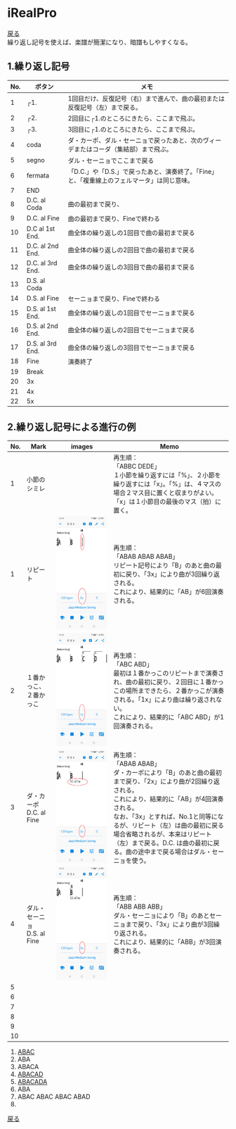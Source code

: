 # iRealPro
[戻る](./README.md)  
繰り返し記号を使えば、楽譜が簡潔になり、暗譜もしやすくなる。

## 1.繰り返し記号
|No.|ボタン|メモ|
|---|---|---|
|1|┌1.|1回目だけ、反復記号（右）まで進んで、曲の最初または反復記号（左）まで戻る。|
|2|┌2.|2回目に┌1.のところにきたら、ここまで飛ぶ。|
|3|┌3.|3回目に┌1.のところにきたら、ここまで飛ぶ。|
|4|coda|ダ・カーポ、ダル・セーニョで戻ったあと、次のヴィーデまたはコーダ（集結部）まで飛ぶ。|
|5|segno|ダル・セーニョでここまで戻る|
|6|fermata|「D.C.」や「D.S.」で戻ったあと、演奏終了。「Fine」と、「複重線上のフェルマータ」は同じ意味。|
|7|END||
|8|D.C. al Coda|曲の最初まで戻り、|
|9|D.C. al Fine|曲の最初まで戻り、Fineで終わる|
|10|D.C al 1st End.|曲全体の繰り返しの1回目で曲の最初まで戻る|
|11|D.C. al 2nd End.|曲全体の繰り返しの2回目で曲の最初まで戻る|
|12|D.C. al 3rd End.|曲全体の繰り返しの3回目で曲の最初まで戻る|
|13|D.S. al Coda||
|14|D.S. al Fine|セーニョまで戻り、Fineで終わる|
|15|D.S. al 1st End.|曲全体の繰り返しの1回目でセーニョまで戻る|
|16|D.S. al 2nd End.|曲全体の繰り返しの2回目でセーニョまで戻る|
|17|D.S. al 3rd End.|曲全体の繰り返しの3回目でセーニョまで戻る|
|18|Fine|演奏終了|
|19|Break||
|20|3x||
|21|4x||
|22|5x||


## 2.繰り返し記号による進行の例
|No.|Mark|images|Memo|
|---|---|---|---|
|1|小節のシミレ||再生順：<br>「ABBC DEDE」<br>１小節を繰り返すには「%」、２小節を繰り返すには「x」。「%」は、４マスの場合２マス目に置くと収まりがよい。「x」は１小節目の最後のマス（拍）に置く。|
|1|リピート|<img src="images/001.png" alt="image">|再生順：<br>「ABAB ABAB ABAB」<br>リピート記号により「B」のあと曲の最初に戻り、「3x」により曲が3回繰り返される。<br>これにより、結果的に「AB」が6回演奏される。|
|2|１番かっこ、２番かっこ|<img src="images/002.png" alt="image">|再生順：<br>「ABC ABD」<br>最初は１番かっこのリピートまで演奏され、曲の最初に戻り、２回目に１番かっこの場所まできたら、２番かっこが演奏される。「1x」により曲は繰り返されない。<br>これにより、結果的に「ABC ABD」が1回演奏される。|
|3|ダ・カーポ<br>D.C. al Fine|<img src="images/003.png" alt="image">|再生順：<br>「ABAB ABAB」<br>ダ・カーポにより「B」のあと曲の最初まで戻り、「2x」により曲が2回繰り返される。<br>これにより、結果的に「AB」が4回演奏される。<br>なお、「3x」とすれば、No.1と同等になるが、リピート（左）は曲の最初に戻る場合省略されるが、本来はリピート（左）まで戻る。D.C. は曲の最初に戻る。曲の途中まで戻る場合はダル・セーニョを使う。|
|4|ダル・セーニョ<br>D.S. al Fine|<img src="images/004.png" alt="image">|再生順：<br>「ABB ABB ABB」<br>ダル・セーニョにより「B」のあとセーニョまで戻り、「3x」により曲が3回繰り返される。<br>これにより、結果的に「ABB」が3回演奏される。|
|5||||
|6||||
|7||||
|8||||
|9||||
|10||||

1. [ABAC](irealb://RepeatMark01%3DComposer%20Unknown%3D%3DMedium%20Swing%3DC%3D0%3D1r34LbKcu7%5BT44AXyQ%7CN1BXyQ%7D%7CN2CXyQZ%20%3DJazz-Medium%20Swing%3D120%3D3)
2. ABA
3. ABACA
4. [ABACAD](irealb://RepeatMark04%3DComposer%20Unknown%3D%3DMedium%20Swing%3DC%3D0%3D1r34LbKcu7%5BT44AXyQ%7CN1BXyQ%7D%7CN2CXyQ%7D%7CN3DXyQ%5D%20%3DJazz-Medium%20Swing%3D120%3D1)
5. [ABACADA]()
6. ABA
7. ABAC ABAC ABAC ABAD
8. 
  
  
[戻る](./README.md) 